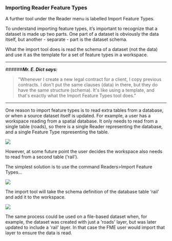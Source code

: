 ### Importing Reader Feature Types ###
A further tool under the Reader menu is labelled Import Feature Types.

To understand importing feature types, it’s important to recognize that a dataset is made up two parts. One part of a dataset is obviously the data itself, but another - separate - part is the dataset schema.

What the import tool does is read the schema of a dataset (not the data) and use it as the template for a set of feature types in a workspace.



----------
######***Mr. E. Dict says:***
>"Whenever I create a new legal contract for a client, I copy previous contracts. I don't put the same clauses (data) in there, but they do have the same structure (schema). It's like using a template, and that's exactly what the Import Feature Types tool does."

----------

One reason to import feature types is to read extra tables from a database, or when a source dataset itself is updated. For example, a user has a workspace reading from a spatial database. It only needs to read from a single table (roads), so there is a single Reader representing the database, and a single Feature Type representing the table.

![](https://raw.githubusercontent.com/FMEEvangelist/FME-Desktop-Basic-Training-Manual-Images/master/Img4.33.ImportFeatureTypeGraphic.jpg)

However, at some future point the user decides the workspace also needs to read from a second table (‘rail’).

The simplest solution is to use the command Readers>Import Feature Types...

![](https://raw.githubusercontent.com/FMEEvangelist/FME-Desktop-Basic-Training-Manual-Images/master/Img4.34.ImportFeatureTypeMenubar.jpg)

The import tool will take the schema definition of the database table ‘rail’ and add it to the workspace.

![](https://raw.githubusercontent.com/FMEEvangelist/FME-Desktop-Basic-Training-Manual-Images/master/Img4.35.ImportFeatureTypeGraphic.jpg)

The same process could be used on a file-based dataset when, for example, the dataset was created with just a 'roads' layer, but was later updated to include a 'rail' layer. In that case the FME user would import that layer to ensure the data is read.

